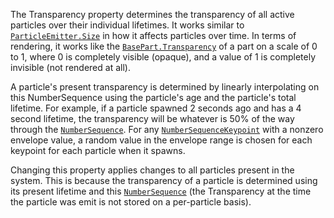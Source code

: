 The Transparency property determines the transparency of all active
particles over their individual lifetimes. It works similar to
[`ParticleEmitter.Size`](https://create.roblox.com/docs/reference/engine/classes/ParticleEmitter#Size) in how it affects particles over time. In
terms of rendering, it works like the [`BasePart.Transparency`](https://create.roblox.com/docs/reference/engine/classes/BasePart#Transparency) of a
part on a scale of 0 to 1, where 0 is completely visible (opaque), and a
value of 1 is completely invisible (not rendered at all).

A particle's present transparency is determined by linearly interpolating
on this NumberSequence using the particle's age and the particle's total
lifetime. For example, if a particle spawned 2 seconds ago and has a 4
second lifetime, the transparency will be whatever is 50% of the way
through the [`NumberSequence`](https://create.roblox.com/docs/reference/engine/datatypes/NumberSequence). For any
[`NumberSequenceKeypoint`](https://create.roblox.com/docs/reference/engine/datatypes/NumberSequenceKeypoint) with a nonzero envelope value, a random
value in the envelope range is chosen for each keypoint for each particle
when it spawns.

Changing this property applies changes to all particles present in the
system. This is because the transparency of a particle is determined using
its present lifetime and this [`NumberSequence`](https://create.roblox.com/docs/reference/engine/datatypes/NumberSequence) (the Transparency
at the time the particle was emit is not stored on a per-particle basis).